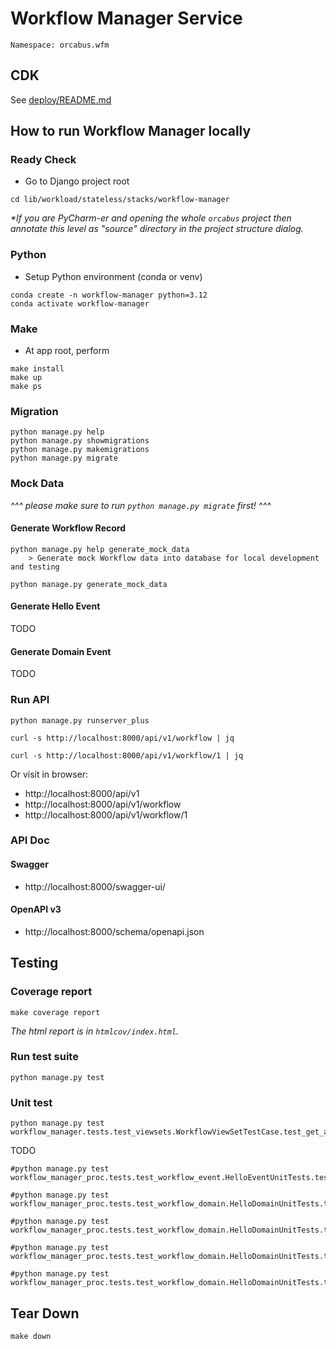 # Workflow Manager Service

```
Namespace: orcabus.wfm
```

## CDK

See [deploy/README.md](deploy)

## How to run Workflow Manager locally

### Ready Check

- Go to Django project root
```
cd lib/workload/stateless/stacks/workflow-manager
```
_*If you are PyCharm-er and opening the whole `orcabus` project then annotate this level as "source" directory in the project structure dialog._

### Python

- Setup Python environment (conda or venv)
```
conda create -n workflow-manager python=3.12
conda activate workflow-manager
```

### Make

- At app root, perform
```
make install
make up
make ps
```

### Migration

```
python manage.py help
python manage.py showmigrations
python manage.py makemigrations
python manage.py migrate
```

### Mock Data

_^^^ please make sure to run `python manage.py migrate` first! ^^^_

#### Generate Workflow Record

```
python manage.py help generate_mock_data
    > Generate mock Workflow data into database for local development and testing
```

```
python manage.py generate_mock_data
```

#### Generate Hello Event

TODO

#### Generate Domain Event

TODO

### Run API

```
python manage.py runserver_plus
```

```
curl -s http://localhost:8000/api/v1/workflow | jq
```

```
curl -s http://localhost:8000/api/v1/workflow/1 | jq
```

Or visit in browser:
- http://localhost:8000/api/v1
- http://localhost:8000/api/v1/workflow
- http://localhost:8000/api/v1/workflow/1

### API Doc

#### Swagger

- http://localhost:8000/swagger-ui/

#### OpenAPI v3

- http://localhost:8000/schema/openapi.json

## Testing

### Coverage report

```
make coverage report
```

_The html report is in `htmlcov/index.html`._

### Run test suite

```
python manage.py test
```

### Unit test

```
python manage.py test workflow_manager.tests.test_viewsets.WorkflowViewSetTestCase.test_get_api
```

TODO
```
#python manage.py test workflow_manager_proc.tests.test_workflow_event.HelloEventUnitTests.test_sqs_handler
```

```
#python manage.py test workflow_manager_proc.tests.test_workflow_domain.HelloDomainUnitTests.test_marshall
```

```
#python manage.py test workflow_manager_proc.tests.test_workflow_domain.HelloDomainUnitTests.test_unmarshall
```

```
#python manage.py test workflow_manager_proc.tests.test_workflow_domain.HelloDomainUnitTests.test_aws_event_serde
```

```
#python manage.py test workflow_manager_proc.tests.test_workflow_domain.HelloDomainUnitTests.test_put_events_request_entry
```

## Tear Down

```
make down
```




